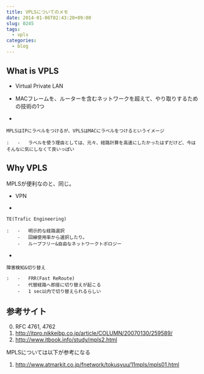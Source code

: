```yaml
---
title: VPLSについてのメモ
date: 2014-01-06T02:43:20+09:00
slug: 0245
tags:
  - vpls
categories:
  - blog
---
```


## What is VPLS

-   Virtual Private LAN

-   MACフレームを、ルーターを含むネットワークを超えて、やり取りするための技術の1つ

-   

    MPLSはIPにラベルをつけるが、VPLSはMACにラベルをつけるというイメージ

    :   -   ラベルを使う理由としては、元々、経路計算を高速にしたかったはずだけど、今はそんなに気にしなくて良いっぽい

## Why VPLS

MPLSが便利なのと、同じ。

-   VPN

-   

    TE(Trafic Engineering)

    :   -   明示的な経路選択
        -   回線使用率から選択したり。
        -   ループフリー&自由なネットワークトポロジー

-   

    障害検知&切り替え

    :   -   FRR(Fast ReRoute)
        -   代替経路へ即座に切り替えが起こる
        -   1 sec以内で切り替えられるらしい

## 参考サイト

0.  RFC 4761, 4762
1.  <http://itpro.nikkeibp.co.jp/article/COLUMN/20070130/259589/>
2.  <http://www.itbook.info/study/mpls2.html>

MPLSについては以下が参考になる

1.  <http://www.atmarkit.co.jp/fnetwork/tokusyuu/11mpls/mpls01.html>
